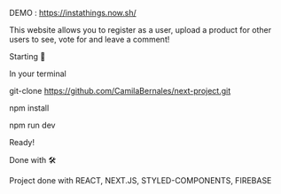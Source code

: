
DEMO : https://instathings.now.sh/

This website allows you to register as a user, upload a product for other users to see, vote for and leave a comment!

Starting 🚀

In your terminal

git-clone https://github.com/CamilaBernales/next-project.git

npm install

npm run dev

Ready!

Done with 🛠️

Project done with REACT, NEXT.JS, STYLED-COMPONENTS, FIREBASE
